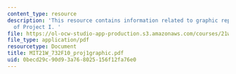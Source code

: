 ```yaml
---
content_type: resource
description: 'This resource contains information related to graphic representation
  of Project I. '
file: https://ol-ocw-studio-app-production.s3.amazonaws.com/courses/21w-732-science-writing-and-new-media-fall-2010/0becd29c90d93a768025156f12fa76e0_MIT21W_732F10_proj1graphic.pdf
file_type: application/pdf
resourcetype: Document
title: MIT21W_732F10_proj1graphic.pdf
uid: 0becd29c-90d9-3a76-8025-156f12fa76e0
---
```

